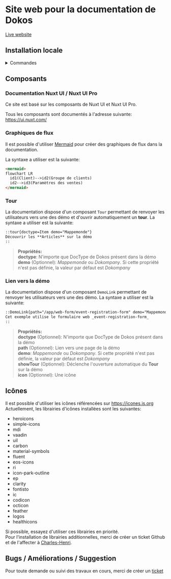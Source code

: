# Site web pour la documentation de Dokos

[Live website](https://doc.dokos.io/)


## Installation locale
<details>
<summary>Commandes</summary>

## Paramétrage

Installez les dépendances:

```bash
# npm
npm install

# pnpm
pnpm install

# yarn
yarn install

# bun
bun install
```

## Serveur de développement

Démarrez un serveur de développement à l'adresse `http://localhost:3000`:

```bash
# npm
npm run dev

# pnpm
pnpm run dev

# yarn
yarn dev

# bun
bun run dev
```

## Production

Publier l'application pour la production:

```bash
# npm
npm run build

# pnpm
pnpm run build

# yarn
yarn build

# bun
bun run build
```

Prévisualisez le site de production localement:

```bash
# npm
npm run preview

# pnpm
pnpm run preview

# yarn
yarn preview

# bun
bun run preview
```

Plus d'information sur la [documentation de déploiement à cette adresse](https://nuxt.com/docs/getting-started/deployment).
</details>

## Composants

### Documentation Nuxt UI / Nuxt UI Pro

Ce site est basé sur les composants de Nuxt UI et Nuxt UI Pro.  

Tous les composants sont documentés à l'adresse suivante: https://ui.nuxt.com/


### Graphiques de flux

Il est possible d'utiliser [Mermaid](https://mermaid.js.org/) pour créer des graphiques de flux dans la documentation.  

La syntaxe a utiliser est la suivante:  
```markdown
<mermaid>
flowchart LR
  id1(Client)-->id2(Groupe de clients)
  id2-->id3(Paramètres des ventes)
</mermaid>
```

### Tour

La documentation dispose d'un composant `Tour` permettant de renvoyer les utilisateurs vers une des démo et d'ouvrir automatiquement un **tour**.
La syntaxe a utiliser est la suivante:  

```markdown
::tour{doctype=Item demo="Mappemonde"}
Découvrir les **Articles** sur la démo
::
```

> **Propriétés:**  
**doctype**: N'importe que DocType de Dokos présent dans la démo  
**demo** (Optionnel): *Mappemonde* ou *Dokompany*. Si cette propriété n'est pas définie, la valeur par défaut est *Dokompany*   


### Lien vers la démo

La documentation dispose d'un composant `DemoLink` permettant de renvoyer les utilisateurs vers une des démo.
La syntaxe a utiliser est la suivante:  

```markdown
::DemoLink{path="/app/web-form/event-registration-form" demo="Mappemonde"}
Cet exemple utilise le formulaire web _event-registration-form_
::
```

> **Propriétés:**  
**doctype** (Optionnel): N'importe que DocType de Dokos présent dans la démo  
**path** (Optionnel): Lien vers une page de la démo  
**demo**: *Mappemonde* ou *Dokompany*. Si cette propriété n'est pas définie, la valeur par défaut est *Dokompany*  
**showTour** (Optionnel): Déclenche l'ouverture automatique du **Tour** sur la démo  
**icon** (Optionnel): Une icône 


## Icônes

Il est possible d'utiliser les icônes référencées sur https://icones.js.org  
Actuellement, les librairies d'icônes installées sont les suivantes:  
- heroicons
- simple-icons
- mdi
- vaadin
- uil
- carbon
- material-symbols
- fluent
- eos-icons
- ri
- icon-park-outline
- ep
- clarity
- fontisto
- ic
- codicon
- octicon
- feather
- logos
- healthicons

Si possible, essayez d'utiliser ces librairies en priorité.  
Pour l'installation de librairies additionnelles, merci de créer un ticket Github et de l'affecter à [Charles-Henri](https://github.com/chdecultot).


## Bugs / Améliorations / Suggestion

Pour toute demande ou suivi des travaux en cours, merci de créer un [ticket](https://github.com/dokos-io/documentation/issues)
